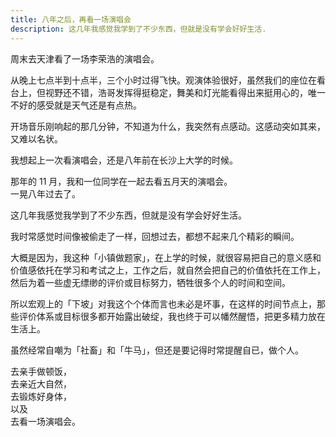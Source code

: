 ```yaml
---
title: 八年之后，再看一场演唱会
description: 这几年我感觉我学到了不少东西，但就是没有学会好好生活.
---
```

周末去天津看了一场李荣浩的演唱会。  

从晚上七点半到十点半，三个小时过得飞快。观演体验很好，虽然我们的座位在看台上，但视野还不错，浩哥发挥得挺稳定，舞美和灯光能看得出来挺用心的，唯一不好的感受就是天气还是有点热。  

开场音乐刚响起的那几分钟，不知道为什么，我突然有点感动。这感动突如其来，又难以名状。

我想起上一次看演唱会，还是八年前在长沙上大学的时候。  

那年的 11 月，我和一位同学在一起去看五月天的演唱会。  
一晃八年过去了。  

这几年我感觉我学到了不少东西，但就是没有学会好好生活。  

我时常感觉时间像被偷走了一样，回想过去，都想不起来几个精彩的瞬间。  

大概是因为，我这种「小镇做题家」，在上学的时候，就很容易把自己的意义感和价值感依托在学习和考试之上，工作之后，就自然会把自己的价值依托在工作上，然后为着一些虚无缥缈的评价或目标努力，牺牲很多个人的时间和空间。

所以宏观上的「下坡」对我这个个体而言也未必是坏事，在这样的时间节点上，那些评价体系或目标很多都开始露出破绽，我也终于可以幡然醒悟，把更多精力放在生活上。  

虽然经常自嘲为「社畜」和「牛马」，但还是要记得时常提醒自已，做个人。  

去亲手做顿饭，  
去亲近大自然，  
去锻炼好身体，  
以及  
去看一场演唱会。
